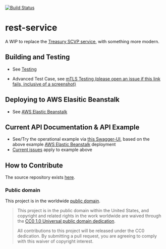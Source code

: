 [![Build Status](https://github.com/grandamp/rest-service/actions/workflows/build.yml/badge.svg)](https://github.com/grandamp/rest-service/actions)

# rest-service
A WIP to replace the [Treasury SCVP service](https://github.com/GSA/ficam-scvp-testing/blob/master/utilities/vss2/README.md), with something more modern.

## Building and Testing

- See [Testing](/TESTING.md)

- Advanced Test Case, see [mTLS Testing (please open an issue if this link fails, inclusive of a screenshot)](https://x509.keysupport.org/swagger-ui/index.html)

## Deploying to AWS Elasitic Beanstalk

- See [AWS Elastic Beanstalk](/AWS-EBS.md)

## Current API Documentation & API Example

- See/Try the operational example via [this Swagger-UI](https://api.keysupport.org/swagger-ui/index.html), based on the above example [AWS Elastic Beanstalk](/AWS-EBS.md) deployment
- [Current issues](https://github.com/grandamp/rest-service/issues) apply to example above

## How to Contribute

The source repository exists [here](https://github.com/grandamp/rest-service).

### Public domain

This project is in the worldwide [public domain](LICENSE.md).

> This project is in the public domain within the United States, and copyright and related rights in the work worldwide are waived through the [CC0 1.0 Universal public domain dedication](https://creativecommons.org/publicdomain/zero/1.0/).
>
> All contributions to this project will be released under the CC0 dedication. By submitting a pull request, you are agreeing to comply with this waiver of copyright interest.
